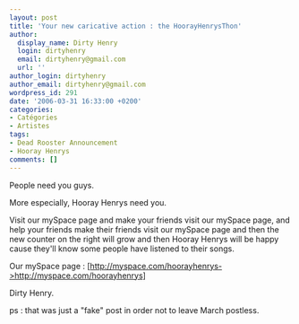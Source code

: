 ```yaml
---
layout: post
title: 'Your new caricative action : the HoorayHenrysThon'
author:
  display_name: Dirty Henry
  login: dirtyhenry
  email: dirtyhenry@gmail.com
  url: ''
author_login: dirtyhenry
author_email: dirtyhenry@gmail.com
wordpress_id: 291
date: '2006-03-31 16:33:00 +0200'
categories:
- Catégories
- Artistes
tags:
- Dead Rooster Announcement
- Hooray Henrys
comments: []
---
```

People need you guys.

More especially, Hooray Henrys need you.

Visit our mySpace page and make your friends visit our mySpace page, and help your friends make their friends visit our mySpace page and then the new counter on the right will grow and then Hooray Henrys will be happy cause they'll know some people have listened to their songs.

Our mySpace page : [http://myspace.com/hoorayhenrys->http://myspace.com/hoorayhenrys]

Dirty Henry.

ps : that was just a "fake" post in order not to leave March postless.
